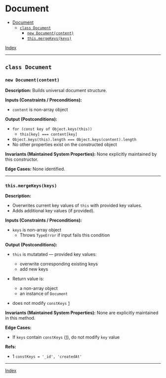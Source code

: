 # Document

- [Document](#document)
  - [`class Document`](#class-document)
    - [`new Document(content)`](#new-documentcontent)
    - [`this.mergeKeys(keys)`](#thismergekeyskeys)

[Index](../../index.md)

----

## `class Document`

### `new Document(content)`

**Description:**
Builds universal document structure.

**Inputs (Constraints / Preconditions):**

- `content` is non-array object

**Output (Postconditions):**

- `for (const key of Object.keys(this))`
    - `this[key] === content[key]`
- `Object.keys(this).length === Object.keys(content).length`
- No other properties exist on the constructed object

**Invariants (Maintained System Properties):**
None explicitly maintained by this constructor.

**Edge Cases:**
None identified.

----

### `this.mergeKeys(keys)`

**Description:**

- Overwrites current key values of `this` with provided key values.
- Adds additional key values (if provided).

**Inputs (Constraints / Preconditions):**

- `keys` is non-array object
    - Throws `TypeError` if input fails this condition

**Output (Postconditions):**

- `this` is mutatated — provided key values:
    - overwrite corresponding existing keys
    - add new keys

- Return value is:
    - a non-array object
    - an instance of `Document`

- does not modify `constKeys` <a href="#mergeKeys-1" style="font-size: 0.8rem">1</a>

**Invariants (Maintained System Properties):**
None are explicitly maintained in this method.

**Edge Cases:**

- If `keys` contain `constKeys` (<a href="#mergeKeys-1" style="font-size: 0.8rem">1</a>), do not modify `key` value

**Refs:**

- <span name="mergeKeys-1" id="mergeKeys-1">1</span> `constKeys = '_id', 'createdAt'`

----

[Index](../../index.md)
